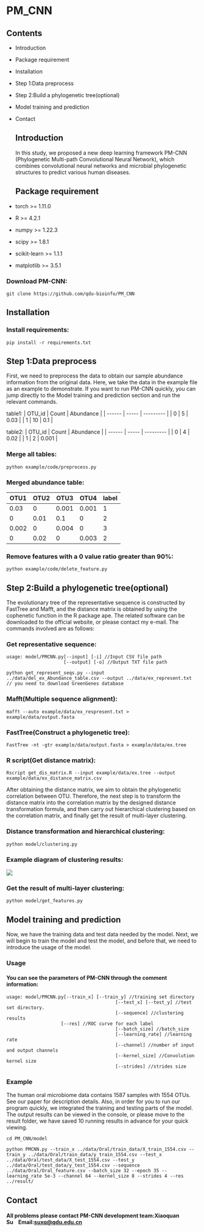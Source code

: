 # PM_CNN

## Contents

* Introduction
* Package requirement
* Installation
* Step 1:Data preprocess
* Step 2:Build a phylogenetic tree(optional)
* Model training and prediction
* Contact
  
  ## Introduction
  
  In this study, we proposed a new deep learning framework PM-CNN (Phylogenetic Multi-path Convolutional Neural Network), which combines convolutional neural networks and microbial phylogenetic structures to predict various human diseases.
  
  ## Package requirement
* torch >= 1.11.0
* R >= 4.2.1
* numpy >= 1.22.3
* scipy >= 1.8.1
* scikit-learn >= 1.1.1
* matplotlib >= 3.5.1

### Download PM-CNN:

```
git clone https://github.com/qdu-bioinfo/PM_CNN
```

## Installation

### Install requirements:

```
pip install -r requirements.txt
```

## Step 1:Data preprocess

First, we need to preprocess the data to obtain our sample abundance information from the original data. Here, we take the data in the example file as an example to demonstrate. If you want to run PM-CNN quickly, you can jump directly to the Model training and prediction section and run the relevant commands.

table1:
| OTU_id | Count | Abundance |
| ------ | ----- | --------- |
| 0      | 5     | 0.03      | 
| 1      | 10    | 0.1       |

table2:
| OTU_id | Count | Abundance |
| ------ | ----- | --------- |
| 0      | 4     | 0.02      |
| 1      | 2     | 0.001     |

### Merge all tables:

```
python example/code/preprocess.py
```

### Merged abundance table:

| OTU1  | OTU2 | OTU3  | OTU4  | label |
| ----- | ---- | ----- | ----- | ----- |
| 0.03  | 0    | 0.001 | 0.001 | 1     |
| 0     | 0.01 | 0.1   | 0     | 2     |
| 0.002 | 0    | 0.004 | 0     | 3     |
| 0     | 0.02 | 0     | 0.003 | 2     |

### Remove features with a 0 value ratio greater than 90%:

```
python example/code/delete_feature.py
```

## Step 2:Build a phylogenetic tree(optional)

The evolutionary tree of the representative sequence is constructed by FastTree and Mafft, and the distance matrix is obtained by using the cophenetic function in the R package ape. The related software can be downloaded to the official website, or please contact my e-mail. The commands involved are as follows:

### Get representative sequence:

```
usage: model/PMCNN.py[--input] [-i] //Input CSV file path
                     [--output] [-o] //Output TXT file path
```

```
python get_represent_seqs.py --input ../data/del_ex_Abundance_table.csv --output ../data/ex_represent.txt  // you need to download GreenGenes database
```


### Mafft(Multiple sequence alignment):

```
mafft --auto example/data/ex_respresent.txt > example/data/output.fasta
```

### FastTree(Construct a phylogenetic tree):

```
FastTree -nt -gtr example/data/output.fasta > example/data/ex.tree
```

### R script(Get distance matrix):

```
Rscript get_dis_matrix.R --input example/data/ex.tree --output example/data/ex_distance_matrix.csv
```

After obtaining the distance matrix, we aim to obtain the phylogenetic correlation between OTU. Therefore, the next step is to transform the distance matrix into the correlation matrix by the designed distance transformation formula, and then carry out hierarchical clustering based on the correlation matrix, and finally get the result of multi-layer clustering.

### Distance transformation and hierarchical clustering:

```
python model/clustering.py
```

### Example diagram of clustering results:

![](https://markdown.liuchengtu.com/work/uploads/upload_96c134c0081ccd7afdc99e52cc4b49b5.jpg)

### Get the result of multi-layer clustering:

```
python model/get_features.py
```

## Model training and prediction

Now, we have the training data and test data needed by the model. Next, we will begin to train the model and test the model, and before that, we need to introduce the usage of the model.

### Usage

#### You can see the parameters of PM-CNN through the comment information:

```
usage: model/PMCNN.py[--train_x] [--train_y] //training set directory
                                        [--test_x] [--test_y] //test set directory.
                                        [--sequence] //clustering results
                    [--res] //ROC curve for each label
                                        [--batch_size] //batch_size
                                        [--learning_rate] //learning rate
                                        [--channel] //number of input and output channels
                                        [--kernel_size] //Convolution kernel size
                                        [--strides] //strides size
```

### Example

The human oral microbiome data contains 1587 samples with 1554 OTUs. See our paper for description details. Also, in order for you to run our program quickly, we integrated the training and testing parts of the model. The output results can be viewed in the console, or please move to the result folder, we have saved 10 running results in advance for your quick viewing.

```
cd PM_CNN/model
```

```
python PMCNN.py --train_x ../data/Oral/train_data/X_train_1554.csv --train_y ../data/Oral/train_data/y_train_1554.csv --test_x ../data/Oral/test_data/X_test_1554.csv --test_y ../data/Oral/test_data/y_test_1554.csv --sequence ../data/Oral/Oral_feature.csv --batch_size 32 --epoch 35 --learning_rate 5e-3 --channel 64 --kernel_size 8 --strides 4 --res ../result/
```

## Contact

#### All problems please contact PM-CNN development team:**Xiaoquan Su**    Email:[suxq@qdu.edu.cn](mailto:suxq@qdu.edu.cn)
